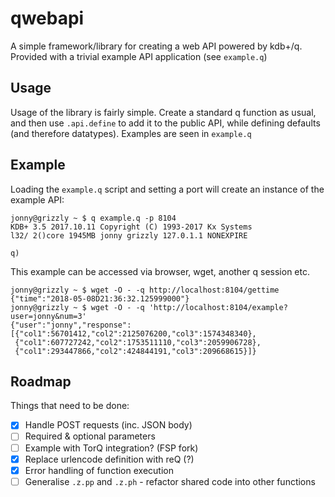 # qwebapi

A simple framework/library for creating a web API powered by kdb+/q. Provided
with a trivial example API application (see `example.q`)

## Usage

Usage of the library is fairly simple. Create a standard q function as usual,
and then use `.api.define` to add it to the public API, while defining
defaults (and therefore datatypes). Examples are seen in `example.q`

## Example

Loading the `example.q` script and setting a port will create an instance of
the example API:

```
jonny@grizzly ~ $ q example.q -p 8104
KDB+ 3.5 2017.10.11 Copyright (C) 1993-2017 Kx Systems
l32/ 2()core 1945MB jonny grizzly 127.0.1.1 NONEXPIRE

q)
```

This example can be accessed via browser, wget, another q session etc.

```
jonny@grizzly ~ $ wget -O - -q http://localhost:8104/gettime
{"time":"2018-05-08D21:36:32.125999000"}
jonny@grizzly ~ $ wget -O - -q 'http://localhost:8104/example?user=jonny&num=3'
{"user":"jonny","response":[{"col1":56701412,"col2":2125076200,"col3":1574348340},
 {"col1":607727242,"col2":1753511110,"col3":2059906728},
 {"col1":293447866,"col2":424844191,"col3":209668615}]}
```

## Roadmap

Things that need to be done:

- [X] Handle POST requests (inc. JSON body)
- [ ] Required & optional parameters
- [ ] Example with TorQ integration? (FSP fork)
- [X] Replace urlencode definition with reQ (?)
- [X] Error handling of function execution
- [ ] Generalise `.z.pp` and `.z.ph` - refactor shared code into other functions